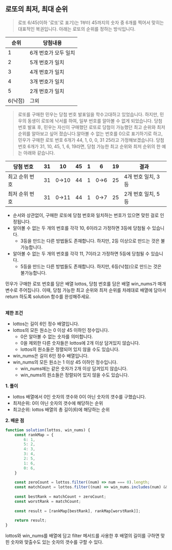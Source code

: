 ## 로또의 최저, 최대 순위
>로또 6/45(이하 '로또'로 표기)는 1부터 45까지의 숫자 중 6개를 찍어서 맞히는 대표적인 복권입니다. 아래는 로또의 순위를 정하는 방식입니다.

| 순위 | 당첨내용 |
|------|----------|
| 1 | 6개 번호가 모두 일치 |
| 2 | 5개 번호가 일치 |
| 3 | 4개 번호가 일치 |
| 4 | 3개 번호가 일치 |
| 5 | 2개 번호가 일치 |
| 6(낙점) | 그외 |

>로또를 구매한 민우는 당첨 번호 발표일을 학수고대하고 있었습니다. 하지만, 민우의 동생이 로또에 낙서를 하여, 일부 번호를 알아볼 수 없게 되었습니다. 당첨 번호 발표 후, 민우는 자신이 구매했던 로또로 당첨이 가능했던 최고 순위와 최저 순위를 알아보고 싶어 졌습니다.알아볼 수 없는 번호를 0으로 표기하기로 하고, 민우가 구매한 로또 번호 6개가 44, 1, 0, 0, 31 25라고 가정해보겠습니다. 당첨 번호 6개가 31, 10, 45, 1, 6, 19라면, 당첨 가능한 최고 순위와 최저 순위의 한 예는 아래와 같습니다.

| 당첨 번호 | 31 | 10 | 45 | 1 | 6 | 19 | 결과 |
|----------|----|----|----|----|----|----|------|
| 최고 순위 번호 | 31 | 0→10 | 44 | 1 | 0→6 | 25 | 4개 번호 일치, 3등 |
| 최저 순위 번호 | 31 | 0→11 | 44 | 1 | 0→7 | 25 | 2개 번호 일치, 5등 |

- 순서와 상관없이, 구매한 로또에 당첨 번호와 일치하는 번호가 있으면 맞힌 걸로 인정됩니다.
- 알아볼 수 없는 두 개의 번호를 각각 10, 6이라고 가정하면 3등에 당첨될 수 있습니다.
  - 3등을 만드는 다른 방법들도 존재합니다. 하지만, 2등 이상으로 만드는 것은 불가능합니다.
- 알아볼 수 없는 두 개의 번호를 각각 11, 7이라고 가정하면 5등에 당첨될 수 있습니다.
  - 5등을 만드는 다른 방법들도 존재합니다. 하지만, 6등(낙첨)으로 만드는 것은 불가능합니다.

민우가 구매한 로또 번호를 담은 배열 lottos, 당첨 번호를 담은 배열 win_nums가 매개변수로 주어집니다. 이때, 당첨 가능한 최고 순위와 최저 순위를 차례대로 배열에 담아서 return 하도록 solution 함수를 완성해주세요.  
<br>

**제한 조건**
- lottos는 길이 6인 정수 배열입니다.
- lottos의 모든 원소는 0 이상 45 이하인 정수입니다.
  - 0은 알아볼 수 없는 숫자를 의미합니다.
  - 0을 제외한 다른 숫자들은 lottos에 2개 이상 담겨있지 않습니다.
  - lottos의 원소들은 정렬되어 있지 않을 수도 있습니다.
- win_nums은 길이 6인 정수 배열입니다.
- win_nums의 모든 원소는 1 이상 45 이하인 정수입니다.
  - win_nums에는 같은 숫자가 2개 이상 담겨있지 않습니다.
  - win_nums의 원소들은 정렬되어 있지 않을 수도 있습니다.

**1. 풀이**

- lottos 배열에서 0인 숫자의 갯수와 0이 아닌 숫자의 갯수를 구했습니다.
- 최저순위: 0이 아닌 숫자의 갯수에 해당하는 순위
- 최고순위: lottos 배열의 총 길이(6)에 해당하는 순위

**2. 배운 점**
```javascript
function solution(lottos, win_nums) {
    const rankMap = {
        6: 1,
        5: 2,
        4: 3,
        3: 4,
        2: 5,
        1: 6,
        0: 6,
    }
    
    const zeroCount = lottos.filter((num) => num === 0).length;
    const matchCount = lottos.filter((num) => win_nums.includes(num) && num !== 0).length;
    
    const bestRank = matchCount + zeroCount;
    const worstRank = matchCount;
    
    const result = [rankMap[bestRank], rankMap[worstRank]];
    
    return result;
}
```
lottos와 win_nums를 배열에 담고 filter 메서드를 사용한 후 배열의 길이를 구하면 맞힌 숫자와 맞출수도 있는 숫자의 갯수를 구할 수 있다.